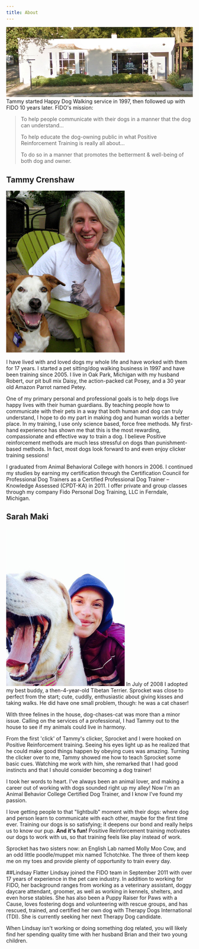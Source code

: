 ```yaml
---
title: About
---
```


![FIDO is at 703 Livernois in Ferndale, MI](/images/fido_building.png)
Tammy started Happy Dog Walking service in 1997, then followed up with FIDO 10 years later. 
FIDO's mission:

  > To help people communicate with their dogs in a manner that the dog can understand&hellip;
  >
  > To help educate the dog-owning public in what Positive Reinforcement Training is really all about&hellip;
  >
  > To do so in a manner that promotes the betterment &amp; well-being of both dog and owner.

## Tammy Crenshaw
<img class="right" src="/images/tammy.jpg" alt="" />

I have lived with and loved dogs my whole life and have worked with them for 17 years. I started a pet sitting/dog walking business in 1997 and have been training since 2005. I live in Oak Park, Michigan with my husband Robert, our pit bull mix Daisy, the action-packed cat Posey, and a 30 year old Amazon Parrot named Petey.

One of my primary personal and professional goals is to help dogs live happy lives with their human guardians. By teaching people how to communicate with their pets in a way that both human and dog can truly understand, I hope to do my part in making dog and human worlds a better place.
In my training, I use only science based, force free methods. My first-hand experience has shown me that this is the most rewarding, compassionate and effective way to train a dog. I believe Positive reinforcement methods are much less stressful on dogs than punishment-based methods. In fact, most dogs look forward to and even enjoy clicker training sessions!

I graduated from Animal Behavioral College with honors in 2006. I continued my studies by earning my certification through the Certification Council for Professional Dog Trainers as a Certified Professional Dog Trainer – Knowledge Assessed (CPDT-KA) in 2011. I offer private and group classes through my company Fido Personal Dog Training, LLC in Ferndale, Michigan.



## Sarah Maki
<img class="right" src="/images/sarah.jpg" alt="" />
In July of 2008 I adopted my best buddy, a then-4-year-old Tibetan Terrier. Sprocket was close to perfect 
from the start; cute, cuddly, enthusiastic about giving kisses and taking walks. He did have one small 
problem, though: he was a cat chaser!

With three felines in the house, dog-chases-cat was more than a minor issue. Calling on the services of 
a professional, I had Tammy out to the house to see if my animals could live in harmony.

From the first 'click' of Tammy's clicker, Sprocket and I were hooked on Positive Reinforcement training. 
Seeing his eyes light up as he realized that he could make good things happen by obeying cues was amazing. 
Turning the clicker over to me, Tammy showed me how to teach Sprocket some basic cues. Watching me work 
with him, she remarked that I had good instincts and that I should consider becoming a dog trainer!

I took her words to heart. I've always been an animal lover, and making a career out of working with dogs 
sounded right up my alley! Now I'm an Animal Behavior College Certified Dog Trainer, and I know I've found 
my passion.

I love getting people to that "lightbulb" moment with their dogs: where dog and person learn to communicate 
with each other, maybe for the first time ever. Training our dogs is so satisfying; it deepens our bond and 
really helps us to know our pup. __And it's fun!__ Positive Reinforcement training motivates our dogs to work 
with us, so that training feels like play instead of work.

Sprocket has two sisters now: an English Lab named Molly Moo Cow, and an odd little poodle/muppet mix 
named Tchotchke. The three of them keep me on my toes and provide plenty of opportunity to train every day.

##Lindsay Flatter
Lindsay joined the FIDO team in September 2011 with over 17 years of experience in the pet care industry.  In addition to working for FIDO, her background ranges from working as a veterinary assistant, doggy daycare attendant, groomer, as well as working in kennels, shelters, and even horse stables.  She has also been a Puppy Raiser for Paws with a Cause, loves fostering dogs and volunteering with rescue groups, and has rescued, trained, and certified her own dog with Therapy Dogs International (TDI).  She is currently seeking her next Therapy Dog candidate.

When Lindsay isn't working or doing something dog related, you will likely find her spending quality time with her husband Brian and their two young children. 

